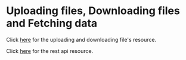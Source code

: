 <h1>Uploading files, Downloading files and Fetching data</h1>

<p>
  Click <a href="https://www.youtube.com/watch?v=Jt3OSCe7eOw">here</a> for the
  uploading and downloading file's resource.
</p>
<p>
  Click <a href="https://www.youtube.com/watch?v=c09XiwOZKsI">here</a> for the
  rest api resource.
</p>
